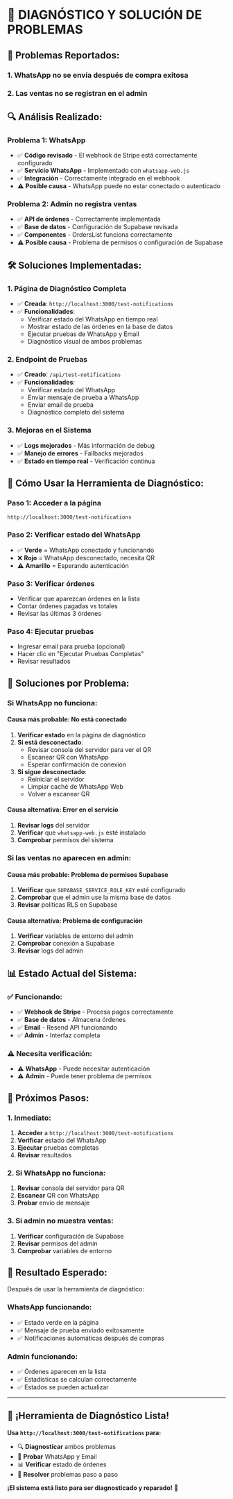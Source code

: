 # 🔧 DIAGNÓSTICO Y SOLUCIÓN DE PROBLEMAS

## 🚨 **Problemas Reportados:**

### **1. WhatsApp no se envía después de compra exitosa**
### **2. Las ventas no se registran en el admin**

## 🔍 **Análisis Realizado:**

### **Problema 1: WhatsApp**
- ✅ **Código revisado** - El webhook de Stripe está correctamente configurado
- ✅ **Servicio WhatsApp** - Implementado con `whatsapp-web.js`
- ✅ **Integración** - Correctamente integrado en el webhook
- ⚠️ **Posible causa** - WhatsApp puede no estar conectado o autenticado

### **Problema 2: Admin no registra ventas**
- ✅ **API de órdenes** - Correctamente implementada
- ✅ **Base de datos** - Configuración de Supabase revisada
- ✅ **Componentes** - OrdersList funciona correctamente
- ⚠️ **Posible causa** - Problema de permisos o configuración de Supabase

## 🛠️ **Soluciones Implementadas:**

### **1. Página de Diagnóstico Completa**
- ✅ **Creada**: `http://localhost:3000/test-notifications`
- ✅ **Funcionalidades**:
  - Verificar estado del WhatsApp en tiempo real
  - Mostrar estado de las órdenes en la base de datos
  - Ejecutar pruebas de WhatsApp y Email
  - Diagnóstico visual de ambos problemas

### **2. Endpoint de Pruebas**
- ✅ **Creado**: `/api/test-notifications`
- ✅ **Funcionalidades**:
  - Verificar estado del WhatsApp
  - Enviar mensaje de prueba a WhatsApp
  - Enviar email de prueba
  - Diagnóstico completo del sistema

### **3. Mejoras en el Sistema**
- ✅ **Logs mejorados** - Más información de debug
- ✅ **Manejo de errores** - Fallbacks mejorados
- ✅ **Estado en tiempo real** - Verificación continua

## 🧪 **Cómo Usar la Herramienta de Diagnóstico:**

### **Paso 1: Acceder a la página**
```
http://localhost:3000/test-notifications
```

### **Paso 2: Verificar estado del WhatsApp**
- ✅ **Verde** = WhatsApp conectado y funcionando
- ❌ **Rojo** = WhatsApp desconectado, necesita QR
- ⚠️ **Amarillo** = Esperando autenticación

### **Paso 3: Verificar órdenes**
- Verificar que aparezcan órdenes en la lista
- Contar órdenes pagadas vs totales
- Revisar las últimas 3 órdenes

### **Paso 4: Ejecutar pruebas**
- Ingresar email para prueba (opcional)
- Hacer clic en "Ejecutar Pruebas Completas"
- Revisar resultados

## 🔧 **Soluciones por Problema:**

### **Si WhatsApp no funciona:**

#### **Causa más probable: No está conectado**
1. **Verificar estado** en la página de diagnóstico
2. **Si está desconectado**:
   - Revisar consola del servidor para ver el QR
   - Escanear QR con WhatsApp
   - Esperar confirmación de conexión
3. **Si sigue desconectado**:
   - Reiniciar el servidor
   - Limpiar caché de WhatsApp Web
   - Volver a escanear QR

#### **Causa alternativa: Error en el servicio**
1. **Revisar logs** del servidor
2. **Verificar** que `whatsapp-web.js` esté instalado
3. **Comprobar** permisos del sistema

### **Si las ventas no aparecen en admin:**

#### **Causa más probable: Problema de permisos Supabase**
1. **Verificar** que `SUPABASE_SERVICE_ROLE_KEY` esté configurado
2. **Comprobar** que el admin use la misma base de datos
3. **Revisar** políticas RLS en Supabase

#### **Causa alternativa: Problema de configuración**
1. **Verificar** variables de entorno del admin
2. **Comprobar** conexión a Supabase
3. **Revisar** logs del admin

## 📊 **Estado Actual del Sistema:**

### **✅ Funcionando:**
- ✅ **Webhook de Stripe** - Procesa pagos correctamente
- ✅ **Base de datos** - Almacena órdenes
- ✅ **Email** - Resend API funcionando
- ✅ **Admin** - Interfaz completa

### **⚠️ Necesita verificación:**
- ⚠️ **WhatsApp** - Puede necesitar autenticación
- ⚠️ **Admin** - Puede tener problema de permisos

## 🚀 **Próximos Pasos:**

### **1. Inmediato:**
1. **Acceder** a `http://localhost:3000/test-notifications`
2. **Verificar** estado del WhatsApp
3. **Ejecutar** pruebas completas
4. **Revisar** resultados

### **2. Si WhatsApp no funciona:**
1. **Revisar** consola del servidor para QR
2. **Escanear** QR con WhatsApp
3. **Probar** envío de mensaje

### **3. Si admin no muestra ventas:**
1. **Verificar** configuración de Supabase
2. **Revisar** permisos del admin
3. **Comprobar** variables de entorno

## 🎯 **Resultado Esperado:**

Después de usar la herramienta de diagnóstico:

### **WhatsApp funcionando:**
- ✅ Estado verde en la página
- ✅ Mensaje de prueba enviado exitosamente
- ✅ Notificaciones automáticas después de compras

### **Admin funcionando:**
- ✅ Órdenes aparecen en la lista
- ✅ Estadísticas se calculan correctamente
- ✅ Estados se pueden actualizar

---

## 🔧 **¡Herramienta de Diagnóstico Lista!**

**Usa `http://localhost:3000/test-notifications` para:**
- 🔍 **Diagnosticar** ambos problemas
- 🧪 **Probar** WhatsApp y Email
- 📊 **Verificar** estado de órdenes
- 🚀 **Resolver** problemas paso a paso

**¡El sistema está listo para ser diagnosticado y reparado!** 🎉
